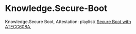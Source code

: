 # Knowledge.Secure-Boot
Knowledge.Secure Boot, Attestation: playlist( [Secure Boot with ATECC608A](https://youtu.be/cbOuo-wL2Ms),
